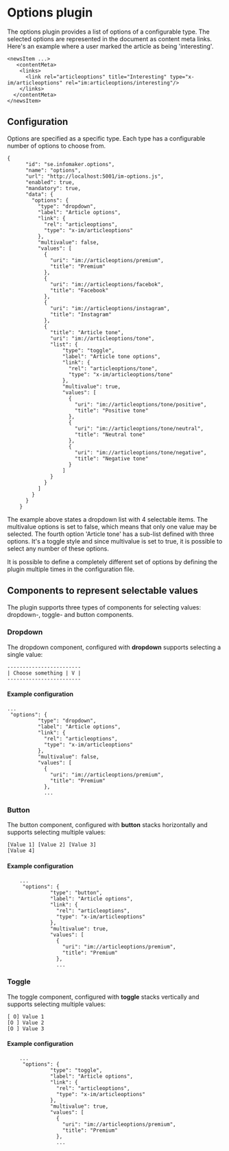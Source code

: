 # Options plugin

The options plugin provides a list of options of a configurable type. The selected options are represented in the document as 
content meta links. Here's an example where a user marked the article as being 'interesting'.

    <newsItem ...>
       <contentMeta>
        <links>
          <link rel="articleoptions" title="Interesting" type="x-im/articleoptions" rel="im:articleoptions/interesting"/>
        </links>
      </contentMeta>
    </newsItem> 


## Configuration

Options are specified as a specific type. Each type has a configurable number of options to choose from.

    {
          "id": "se.infomaker.options",
          "name": "options",
          "url": "http://localhost:5001/im-options.js",
          "enabled": true,
          "mandatory": true,
          "data": {
            "options": {
              "type": "dropdown",
              "label": "Article options",
              "link": {
                "rel": "articleoptions",
                "type": "x-im/articleoptions"
              },
              "multivalue": false,
              "values": [
                {
                  "uri": "im://articleoptions/premium",
                  "title": "Premium"
                },
                {
                  "uri": "im://articleoptions/facebok",
                  "title": "Facebook"
                },
                {
                  "uri": "im://articleoptions/instagram",
                  "title": "Instagram"
                },
                {
                  "title": "Article tone",
                  "uri": "im://articleoptions/tone",
                  "list": {
                      "type": "toggle",
                      "label": "Article tone options",
                      "link": {
                        "rel": "articleoptions/tone",
                        "type": "x-im/articleoptions/tone"
                      },
                      "multivalue": true,
                      "values": [
                        {
                          "uri": "im://articleoptions/tone/positive",
                          "title": "Positive tone"
                        },
                        {
                          "uri": "im://articleoptions/tone/neutral",
                          "title": "Neutral tone"
                        },
                        {
                          "uri": "im://articleoptions/tone/negative",
                          "title": "Negative tone"
                        }
                      ]
                  }
                }
              ]
            }
          }
        }

The example above states a dropdown list with 4 selectable items.
The multivalue options is set to false, which means that only one value may be selected.
The fourth option 'Article tone' has a sub-list defined with three options.
It's a toggle style and since multivalue is set to true, it is possible to select any number of these options.


It is possible to define a completely different set of options by defining the plugin multiple times in the configuration file.




## Components to represent selectable values

The plugin supports three types of components for selecting values: dropdown-, toggle- and button components.

### Dropdown

The dropdown component, configured with **dropdown** supports selecting a single value:

    ------------------------
    | Choose something | V |
    ------------------------

#### Example configuration

    ...
     "options": {
              "type": "dropdown",
              "label": "Article options",
              "link": {
                "rel": "articleoptions",
                "type": "x-im/articleoptions"
              },
              "multivalue": false,
              "values": [
                {
                  "uri": "im://articleoptions/premium",
                  "title": "Premium"
                },
                ...


### Button

The button component, configured with **button** stacks horizontally and supports selecting multiple values: 

    [Value 1] [Value 2] [Value 3]
    [Value 4]

#### Example configuration

        ...
         "options": {
                  "type": "button",
                  "label": "Article options",
                  "link": {
                    "rel": "articleoptions",
                    "type": "x-im/articleoptions"
                  },
                  "multivalue": true,
                  "values": [
                    {
                      "uri": "im://articleoptions/premium",
                      "title": "Premium"
                    },
                    ...

    
### Toggle
    
The toggle component, configured with **toggle** stacks vertically and supports selecting multiple values:

    [ O] Value 1 
    [O ] Value 2 
    [O ] Value 3 
    
#### Example configuration

        ...
         "options": {
                  "type": "toggle",
                  "label": "Article options",
                  "link": {
                    "rel": "articleoptions",
                    "type": "x-im/articleoptions"
                  },
                  "multivalue": true,
                  "values": [
                    {
                      "uri": "im://articleoptions/premium",
                      "title": "Premium"
                    },
                    ...

